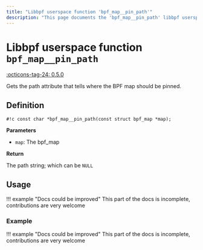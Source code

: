 ```yaml
---
title: "Libbpf userspace function 'bpf_map__pin_path'"
description: "This page documents the 'bpf_map__pin_path' libbpf userspace function, including its definition, usage, and examples."
---
```

# Libbpf userspace function `bpf_map__pin_path`

<!-- [LIBBPF_TAG] -->
[:octicons-tag-24: 0.5.0](https://github.com/libbpf/libbpf/releases/tag/v0.5.0)
<!-- [/LIBBPF_TAG] -->

Gets the path attribute that tells where the BPF map should be pinned.

## Definition

`#!c const char *bpf_map__pin_path(const struct bpf_map *map);`

**Parameters**

- `map`: The bpf_map

**Return**

The path string; which can be `NULL`

## Usage

!!! example "Docs could be improved"
    This part of the docs is incomplete, contributions are very welcome

### Example

!!! example "Docs could be improved"
    This part of the docs is incomplete, contributions are very welcome
